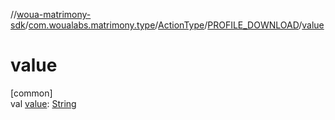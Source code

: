 //[woua-matrimony-sdk](../../../../index.md)/[com.woualabs.matrimony.type](../../index.md)/[ActionType](../index.md)/[PROFILE_DOWNLOAD](index.md)/[value](value.md)

# value

[common]\
val [value](value.md): [String](https://kotlinlang.org/api/latest/jvm/stdlib/kotlin/-string/index.html)
